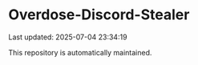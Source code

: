 # Overdose-Discord-Stealer

Last updated: 2025-07-04 23:34:19

This repository is automatically maintained.
